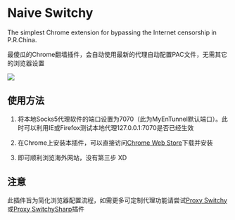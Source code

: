 # Naive Switchy
The simplest Chrome extension for bypassing the Internet censorship in P.R.China.

最傻瓜的Chrome翻墙插件，会自动使用最新的代理自动配置PAC文件，无需其它的浏览器设置

![](http://i.imgur.com/onYjG.jpg)


## 使用方法

1. 将本地Socks5代理软件的端口设置为7070（此为MyEnTunnel默认端口）。此时可以利用IE或Firefox测试本地代理127.0.0.1:7070是否已经生效

2. 在Chrome上安装本插件，可以直接访问[Chrome Web Store](https://chrome.google.com/webstore/detail/dhbppccihanpobkkheolfikgkigfgflh)下载并安装

3. 即可顺利浏览海外网站，没有第三步 XD

## 注意

此插件旨为简化浏览器配置流程，如需更多可定制代理功能请尝试[Proxy Switchy](https://chrome.google.com/webstore/detail/caehdcpeofiiigpdhbabniblemipncjj)或[Proxy SwitchySharp](https://chrome.google.com/webstore/detail/dpplabbmogkhghncfbfdeeokoefdjegm)插件
